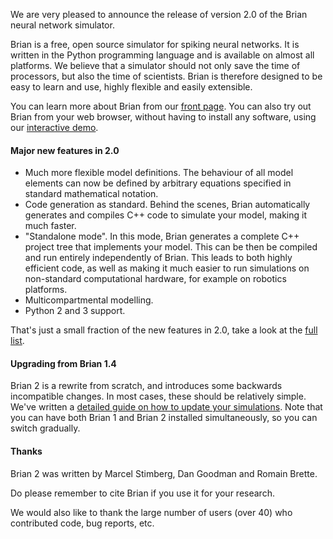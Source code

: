 <html><body><p>We are very pleased to announce the release of version 2.0 of the Brian neural network simulator.

Brian is a free, open source simulator for spiking neural networks. It is written in the Python programming language and is available on almost all platforms. We believe that a simulator should not only save the time of processors, but also the time of scientists. Brian is therefore designed to be easy to learn and use, highly flexible and easily extensible.

You can learn more about Brian from our <a href="http://briansimulator.org">front page</a>. You can also try out Brian from your web browser, without having to install any software, using our <a href="http://mybinder.org/repo/brian-team/brian2-binder/notebooks/demo.ipynb">interactive demo</a>.
</p><h4>Major new features in 2.0</h4>
<ul>
 	<li>Much more flexible model definitions. The behaviour of all model elements can now be defined by arbitrary equations specified in standard mathematical notation.</li>
 	<li>Code generation as standard. Behind the scenes, Brian automatically generates and compiles C++ code to simulate your model, making it much faster.</li>
 	<li>"Standalone mode". In this mode, Brian generates a complete C++ project tree that implements your model. This can be then be compiled and run entirely independently of Brian. This leads to both highly efficient code, as well as making it much easier to run simulations on non-standard computational hardware, for example on robotics platforms.</li>
 	<li>Multicompartmental modelling.</li>
 	<li>Python 2 and 3 support.</li>
</ul>
That's just a small fraction of the new features in 2.0, take a look at the <a href="http://brian2.readthedocs.io/en/stable/introduction/release_notes.html">full list</a>.
<h4>Upgrading from Brian 1.4</h4>
Brian 2 is a rewrite from scratch, and introduces some backwards incompatible changes. In most cases, these should be relatively simple. We've written a <a href="http://brian2.readthedocs.io/en/stable/introduction/changes.html">detailed guide on how to update your simulations</a>. Note that you can have both Brian 1 and Brian 2 installed simultaneously, so you can switch gradually.
<h4>Thanks</h4>
Brian 2 was written by Marcel Stimberg, Dan Goodman and Romain Brette.

Do please remember to cite Brian if you use it for your research.

We would also like to thank the large number of users (over 40) who contributed code, bug reports, etc.</body></html>